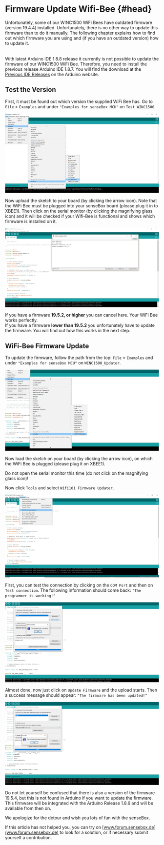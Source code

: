 # Firmware Update Wifi-Bee {#head}
<div class="description">Unfortunately, some of our WINC1500 WiFi Bees have outdated firmware (version 19.4.4) installed. Unfortunately, there is no other way to update this firmware than to do it manually. The following chapter explains how to find out which firmware you are using and (if you have an outdated version) how to update it.</div>

<div class="line">
    <br>
    <br>
</div>

<div class="box_warning">
    <i class="fa fa-exclamation-circle fa-fw" aria-hidden="true" style="color: #f0ad4e"></i>
    With latest Arduino IDE 1.8.8 release it currently is not possible to update the firmware of our WINC1500 WiFi Bee. Therefore, you need to install the previous release Arduino IDE 1.8.7. You will find the download at the <a href="https://www.arduino.cc/en/Main/OldSoftwareReleases#previous">Previous IDE Releases</a> on the Arduino website.
</div>

## Test the Version
First, it must be found out which version the supplied WiFi Bee has. Go to `File` > `Examples` and under `"Examples for senseBox MCU"` on `Test_WINC1500`.

![Open the WiFi-Test](https://github.com/sensebox/resources/raw/master/gitbook_pictures/Update-Wifi-Firmware/1-test.PNG)

Now upload the sketch to your board (by clicking the arrow icon). Note that the WiFi Bee must be plugged into your senseBox board (please plug it in to XBEE1). Then click on the serial monitor (by clicking the magnifying glass icon) and it will be checked if your Wifi-Bee is functional and shows which firmware is installed on it.



![Test results with a non-current firmware](https://github.com/sensebox/resources/raw/master/gitbook_pictures/Update-Wifi-Firmware/2-result.PNG)

<div class="box_success">
    <i class="fa fa-check fa-fw" aria-hidden="true" style="color: #50af51;"></i>
   If you have a firmware  <b>19.5.2, or higher</b> you can cancel here. Your WiFi Bee works perfectly.
</div>

<div class="box_warning">
    <i class="fa fa-exclamation-circle fa-fw" aria-hidden="true" style="color: #f0ad4e"></i>
    If you have a firmware <b>lower than 19.5.2</b> you unfortunately have to update the firmware. You will find out how this works in the next step.
</div>

## WiFi-Bee Firmware Update
To update the firmware, follow the path from the top: `File` > ` Examples ` and under `"Examples for senseBox MCU"` on `WINC1500_Updater`.

![Open the WINC1500_Updater](https://github.com/sensebox/resources/raw/master/gitbook_pictures/Update-Wifi-Firmware/3-updater.PNG)


Now load the sketch on your board (by clicking the arrow icon), on which the WiFi Bee is plugged (please plug it on XBEE1).

<div class="box_error">
    <i class="fa fa-exclamation-triangle fa-fw" aria-hidden="true" style="color: #d9534f"></i>
    Do not open the serial monitor this time (do not click on the magnifying glass icon)!
</div>

Now click `Tools` and select `Wifi101 Firmware Updater`.

![Choose Wifi 101 Firmware Updater](https://github.com/sensebox/resources/raw/master/gitbook_pictures/Update-Wifi-Firmware/4-firmware-updater.PNG)

First, you can test the connection by clicking on the ` COM Port ` and then on ` Test connection `. The following information should come back: `"The programmer is working!"`

![Test connection of the Wifi-Bee](https://github.com/sensebox/resources/raw/master/gitbook_pictures/Update-Wifi-Firmware/5-test-connection.PNG)

Almost done, now just click on ` Update Firmware ` and the upload starts. Then a success message should appear: `"The firmware has been updated!"`

![Finally Update Firmware](https://github.com/sensebox/resources/raw/master/gitbook_pictures/Update-Wifi-Firmware/6-update-firmware.PNG)

<div class="box_info">
    <i class="fa fa-info fa-fw" aria-hidden="true" style="color: #42acf3;"></i>
    Do not let yourself be confused that there is also a version of the firmware 19.5.4, but this is not found in Arduino if you want to update the firmware. This firmware will be integrated with the Arduino Release 1.8.6 and will be available from then on.</div>
    
   We apologize for the detour and wish you lots of fun with the senseBox.
 
If this article has not helped you, you can try on [www.forum.sensebox.de](www.forum.sensebox.de) to look for a solution, or if necessary submit yourself a contribution.